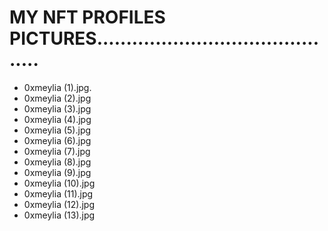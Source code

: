 # MY NFT PROFILES PICTURES...........................................
- 0xmeylia (1).jpg.
- 0xmeylia (2).jpg
- 0xmeylia (3).jpg
- 0xmeylia (4).jpg
- 0xmeylia (5).jpg
- 0xmeylia (6).jpg
- 0xmeylia (7).jpg
- 0xmeylia (8).jpg
- 0xmeylia (9).jpg
- 0xmeylia (10).jpg
- 0xmeylia (11).jpg
- 0xmeylia (12).jpg
- 0xmeylia (13).jpg
